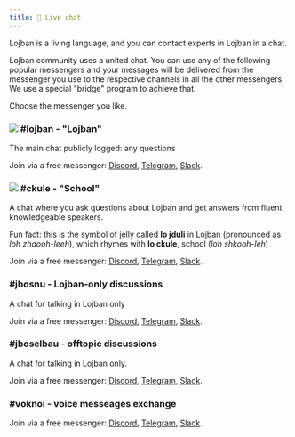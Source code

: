 ```yaml
---
title: 💬 Live chat
---
```


Lojban is a living language, and you can contact experts in Lojban in a chat.

Lojban community uses a united chat. You can use any of the following popular messengers and your messages will be delivered from the messenger you use to the respective channels in all the other messengers. We use a special "bridge" program to achieve that.

Choose the messenger you like.

### ![](https://github.com/La-Lojban/suho-pixra-pe-la-jbotcan/blob/master/logo-24.png?raw=true) #lojban - "Lojban"

The main chat publicly logged: any questions

Join via a free messenger: [Discord](https://discord.gg/BVm4EYR), [Telegram](https://t.me/lojban), [Slack](https://join.slack.com/t/lojban/shared_invite/zt-k3s96tvq-4mtkvG0ZlW2rFIwTPb4rIg).

### ![](https://github.com/La-Lojban/suho-pixra-pe-la-jbotcan/blob/master/jduli-24.png?raw=true) #ckule - "School"

A chat where you ask questions about Lojban and get answers from fluent knowledgeable speakers.

Fun fact: this is the symbol of jelly called **lo jduli** in Lojban (pronounced as *loh zhdooh-leeh*), which rhymes with **lo ckule**, school (*loh shkooh-leh*)

Join via a free messenger: [Discord](https://discord.gg/BVm4EYR), [Telegram](https://t.me/lojban), [Slack](https://join.slack.com/t/lojban/shared_invite/zt-k3s96tvq-4mtkvG0ZlW2rFIwTPb4rIg).

### #jbosnu - Lojban-only discussions

A chat for talking in Lojban only

Join via a free messenger: [Discord](https://discord.gg/BVm4EYR), [Telegram](https://t.me/lojban), [Slack](https://join.slack.com/t/lojban/shared_invite/zt-k3s96tvq-4mtkvG0ZlW2rFIwTPb4rIg).

### #jboselbau - offtopic discussions

A chat for talking in Lojban only.

Join via a free messenger: [Discord](https://discord.gg/BVm4EYR), [Telegram](https://telegram.me/lojban), [Slack](https://join.slack.com/t/lojban/shared_invite/zt-k3s96tvq-4mtkvG0ZlW2rFIwTPb4rIg).

### #voknoi - voice messeages exchange

Join via a free messenger: [Discord](https://discord.gg/BVm4EYR), [Telegram](https://t.me/lojban), [Slack](https://join.slack.com/t/lojban/shared_invite/zt-k3s96tvq-4mtkvG0ZlW2rFIwTPb4rIg).

<!-- ## Matrix network (Riot messenger and others)

* [lojban](https://matrix.to/#/#freenode_#lojban:matrix.org) - the main group publicly logged: any questions
* [ckule](https://matrix.to/#/#freenode_#ckule:matrix.org) - "school", mostly for questions from you as a beginner. It may also be used by active members when "lojban" channel becomes too active.
* [jbosnu](https://matrix.to/#/#freenode_#jbosnu:matrix.org) - a group for talking in Lojban only
* [jboselbau](https://matrix.to/#/#freenode_##jboselbau:matrix.org) - a group for discussions not necessarily related to Lojban. -->
